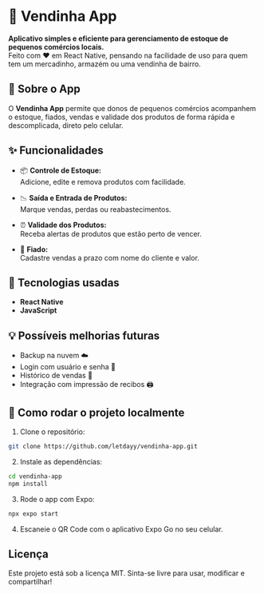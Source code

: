 # 🛒 Vendinha App

**Aplicativo simples e eficiente para gerenciamento de estoque de pequenos comércios locais.**  
Feito com ❤️ em React Native, pensando na facilidade de uso para quem tem um mercadinho, armazém ou uma vendinha de bairro.

## 📲 Sobre o App

O **Vendinha App** permite que donos de pequenos comércios acompanhem o estoque, fiados, vendas e validade dos produtos de forma rápida e descomplicada, direto pelo celular.

## ✨ Funcionalidades

- 📦 **Controle de Estoque:**  
Adicione, edite e remova produtos com facilidade.

- 📉 **Saída e Entrada de Produtos:**  
Marque vendas, perdas ou reabastecimentos.

- ⏰ **Validade dos Produtos:**  
Receba alertas de produtos que estão perto de vencer.

- 🧾 **Fiado:**  
Cadastre vendas a prazo com nome do cliente e valor.

## 📌 Tecnologias usadas

- **React Native**
- **JavaScript**

## 💡 Possíveis melhorias futuras

- Backup na nuvem ☁️  
- Login com usuário e senha 🔑  
- Histórico de vendas 📅  
- Integração com impressão de recibos 🖨️  

## 🚀 Como rodar o projeto localmente

1. Clone o repositório:

```bash
git clone https://github.com/letdayy/vendinha-app.git
```

2. Instale as dependências:

```bash
cd vendinha-app
npm install
```

3. Rode o app com Expo:

```bash
npx expo start
```

4. Escaneie o QR Code com o aplicativo Expo Go no seu celular.


## Licença
Este projeto está sob a licença MIT.
Sinta-se livre para usar, modificar e compartilhar!
